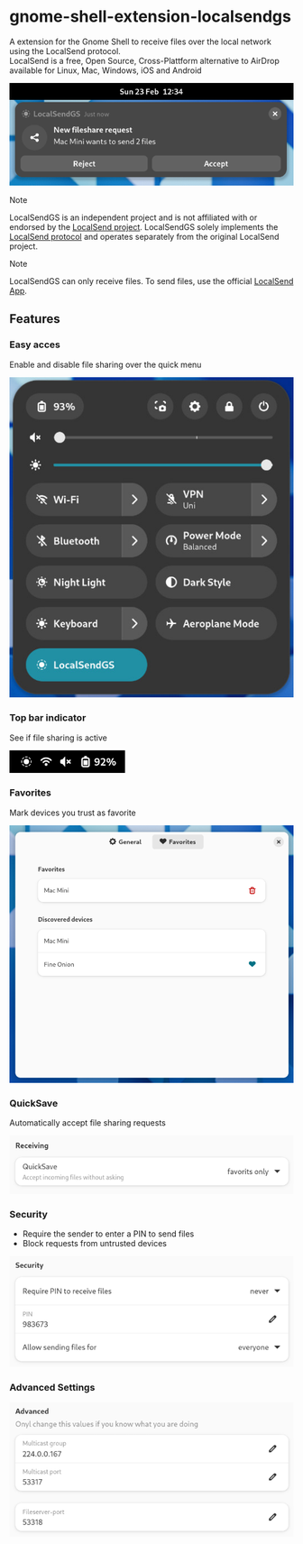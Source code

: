 # gnome-shell-extension-localsendgs
A extension for the Gnome Shell to receive files over the local network using the LocalSend protocol.\
LocalSend is a free, Open Source, Cross-Plattform alternative to AirDrop available for Linux, Mac, Windows, iOS and Android

![](resources/request-notification.png)

> [!NOTE]
> LocalSendGS is an independent project and is not affiliated with or endorsed by the [LocalSend project](https://github.com/localsend).
> LocalSendGS solely implements the [LocalSend protocol](https://github.com/localsend/protocol) and operates separately from the original LocalSend project.

> [!NOTE]
> LocalSendGS can only receive files. To send files, use the official [LocalSend App](https://localsend.org/de/download).

## Features
### Easy acces
Enable and disable file sharing over the quick menu

![](resources/quick-settings.png)

### Top bar indicator
See if file sharing is active

![](resources/top-bar-icon.png)

### Favorites
Mark devices you trust as favorite

![](resources/favorites.png)

### QuickSave
Automatically accept file sharing requests

![](resources/quicksave.png)

### Security
- Require the sender to enter a PIN to send files
- Block requests from untrusted devices

![](resources/security.png)

### Advanced Settings
![](resources/advanced-settings.png)
